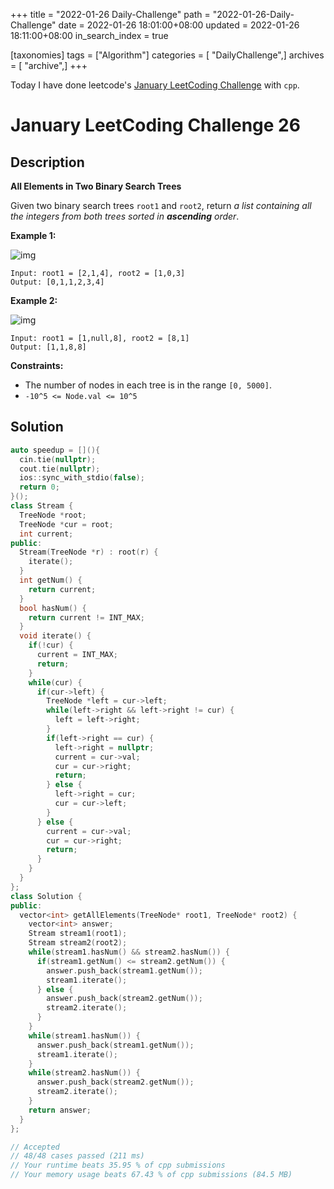 +++
title = "2022-01-26 Daily-Challenge"
path = "2022-01-26-Daily-Challenge"
date = 2022-01-26 18:01:00+08:00
updated = 2022-01-26 18:11:00+08:00
in_search_index = true

[taxonomies]
tags = ["Algorithm"]
categories = [ "DailyChallenge",]
archives = [ "archive",]
+++

Today I have done leetcode's [January LeetCoding Challenge](https://leetcode.com/problems/all-elements-in-two-binary-search-trees/) with `cpp`.

<!-- more -->

# January LeetCoding Challenge 26

## Description

**All Elements in Two Binary Search Trees**

Given two binary search trees `root1` and `root2`, return *a list containing all the integers from both trees sorted in **ascending** order*.

 

**Example 1:**

![img](https://assets.leetcode.com/uploads/2019/12/18/q2-e1.png)

```
Input: root1 = [2,1,4], root2 = [1,0,3]
Output: [0,1,1,2,3,4]
```

**Example 2:**

![img](https://assets.leetcode.com/uploads/2019/12/18/q2-e5-.png)

```
Input: root1 = [1,null,8], root2 = [8,1]
Output: [1,1,8,8]
```

 

**Constraints:**

- The number of nodes in each tree is in the range `[0, 5000]`.
- `-10^5 <= Node.val <= 10^5`


## Solution

``` cpp
auto speedup = [](){
  cin.tie(nullptr);
  cout.tie(nullptr);
  ios::sync_with_stdio(false);
  return 0;
}();
class Stream {
  TreeNode *root;
  TreeNode *cur = root;
  int current;
public:
  Stream(TreeNode *r) : root(r) {
    iterate();
  }
  int getNum() {
    return current;
  }
  bool hasNum() {
    return current != INT_MAX;
  }
  void iterate() {
    if(!cur) {
      current = INT_MAX;
      return;
    }
    while(cur) {
      if(cur->left) {
        TreeNode *left = cur->left;
        while(left->right && left->right != cur) {
          left = left->right;
        }
        if(left->right == cur) {
          left->right = nullptr;
          current = cur->val;
          cur = cur->right;
          return;
        } else {
          left->right = cur;
          cur = cur->left;
        }
      } else {
        current = cur->val;
        cur = cur->right;
        return;
      }
    }
  }
};
class Solution {
public:
  vector<int> getAllElements(TreeNode* root1, TreeNode* root2) {
    vector<int> answer;
    Stream stream1(root1);
    Stream stream2(root2);
    while(stream1.hasNum() && stream2.hasNum()) {
      if(stream1.getNum() <= stream2.getNum()) {
        answer.push_back(stream1.getNum());
        stream1.iterate();
      } else {
        answer.push_back(stream2.getNum());
        stream2.iterate();
      }
    }
    while(stream1.hasNum()) {
      answer.push_back(stream1.getNum());
      stream1.iterate();
    }
    while(stream2.hasNum()) {
      answer.push_back(stream2.getNum());
      stream2.iterate();
    }
    return answer;
  }
};

// Accepted
// 48/48 cases passed (211 ms)
// Your runtime beats 35.95 % of cpp submissions
// Your memory usage beats 67.43 % of cpp submissions (84.5 MB)
```
